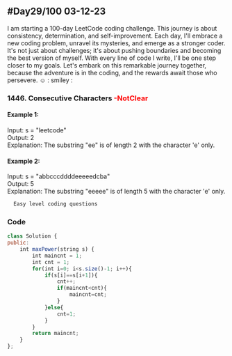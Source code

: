 
## #Day29/100 03-12-23

I am starting a 100-day LeetCode coding challenge. This journey is about consistency, determination, and self-improvement. Each day, I'll embrace a new coding problem, unravel its mysteries, and emerge as a stronger coder. It's not just about challenges; it's about pushing boundaries and becoming the best version of myself. With every line of code I write, I'll be one step closer to my goals. Let's embark on this remarkable journey together, because the adventure is in the coding, and the rewards await those who persevere. ☺️
: smiley : 


### 1446. Consecutive Characters<font color="Red"> -NotClear </font>
#### Example 1:

Input: s = "leetcode"\
Output: 2\
Explanation: The substring "ee" is of length 2 with the character 'e' only.

#### Example 2:
Input: s = "abbcccddddeeeeedcba"\
Output: 5\
Explanation: The substring "eeeee" is of length 5 with the character 'e' only.
```bash
  Easy level coding questions
```


### Code

```javascript
class Solution {
public:
    int maxPower(string s) {
        int maincnt = 1;
        int cnt = 1;
        for(int i=0; i<s.size()-1; i++){
            if(s[i]==s[i+1]){
                cnt++;
                if(maincnt<cnt){
                    maincnt=cnt;
                }
            }else{
                cnt=1;
            }
        }
        return maincnt;
    }
};
```
